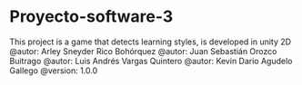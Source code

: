 # Proyecto-software-3
This project is a game that detects learning styles, is developed in unity 2D
@autor: Arley Sneyder Rico Bohórquez
@autor: Juan Sebastián Orozco Buitrago
@autor: Luis Andrés Vargas Quintero
@autor: Kevin Dario Agudelo Gallego
@version: 1.0.0
